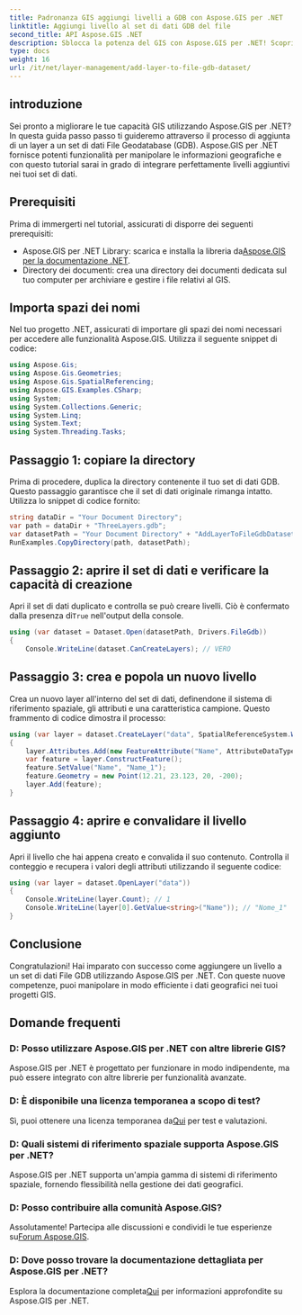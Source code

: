 ```yaml
---
title: Padronanza GIS aggiungi livelli a GDB con Aspose.GIS per .NET
linktitle: Aggiungi livello al set di dati GDB del file
second_title: API Aspose.GIS .NET
description: Sblocca la potenza del GIS con Aspose.GIS per .NET! Scopri come aggiungere layer ai set di dati File GDB in questo tutorial passo passo. #datigeografici #Aspose #GIS
type: docs
weight: 16
url: /it/net/layer-management/add-layer-to-file-gdb-dataset/
---
```

## introduzione
Sei pronto a migliorare le tue capacità GIS utilizzando Aspose.GIS per .NET? In questa guida passo passo ti guideremo attraverso il processo di aggiunta di un layer a un set di dati File Geodatabase (GDB). Aspose.GIS per .NET fornisce potenti funzionalità per manipolare le informazioni geografiche e con questo tutorial sarai in grado di integrare perfettamente livelli aggiuntivi nei tuoi set di dati.
## Prerequisiti
Prima di immergerti nel tutorial, assicurati di disporre dei seguenti prerequisiti:
-  Aspose.GIS per .NET Library: scarica e installa la libreria da[Aspose.GIS per la documentazione .NET](https://reference.aspose.com/gis/net/).
- Directory dei documenti: crea una directory dei documenti dedicata sul tuo computer per archiviare e gestire i file relativi al GIS.
## Importa spazi dei nomi
Nel tuo progetto .NET, assicurati di importare gli spazi dei nomi necessari per accedere alle funzionalità Aspose.GIS. Utilizza il seguente snippet di codice:
```csharp
using Aspose.Gis;
using Aspose.Gis.Geometries;
using Aspose.Gis.SpatialReferencing;
using Aspose.GIS.Examples.CSharp;
using System;
using System.Collections.Generic;
using System.Linq;
using System.Text;
using System.Threading.Tasks;
```
## Passaggio 1: copiare la directory
Prima di procedere, duplica la directory contenente il tuo set di dati GDB. Questo passaggio garantisce che il set di dati originale rimanga intatto. Utilizza lo snippet di codice fornito:
```csharp
string dataDir = "Your Document Directory";
var path = dataDir + "ThreeLayers.gdb";
var datasetPath = "Your Document Directory" + "AddLayerToFileGdbDataset_out.gdb";
RunExamples.CopyDirectory(path, datasetPath);
```
## Passaggio 2: aprire il set di dati e verificare la capacità di creazione
 Apri il set di dati duplicato e controlla se può creare livelli. Ciò è confermato dalla presenza di`True` nell'output della console.
```csharp
using (var dataset = Dataset.Open(datasetPath, Drivers.FileGdb))
{
    Console.WriteLine(dataset.CanCreateLayers); // VERO
```
## Passaggio 3: crea e popola un nuovo livello
Crea un nuovo layer all'interno del set di dati, definendone il sistema di riferimento spaziale, gli attributi e una caratteristica campione. Questo frammento di codice dimostra il processo:
```csharp
using (var layer = dataset.CreateLayer("data", SpatialReferenceSystem.Wgs84))
{
    layer.Attributes.Add(new FeatureAttribute("Name", AttributeDataType.String));
    var feature = layer.ConstructFeature();
    feature.SetValue("Name", "Name_1");
    feature.Geometry = new Point(12.21, 23.123, 20, -200);
    layer.Add(feature);
}
```
## Passaggio 4: aprire e convalidare il livello aggiunto
Apri il livello che hai appena creato e convalida il suo contenuto. Controlla il conteggio e recupera i valori degli attributi utilizzando il seguente codice:
```csharp
using (var layer = dataset.OpenLayer("data"))
{
    Console.WriteLine(layer.Count); // 1
    Console.WriteLine(layer[0].GetValue<string>("Name")); // "Nome_1"
}
```
## Conclusione
Congratulazioni! Hai imparato con successo come aggiungere un livello a un set di dati File GDB utilizzando Aspose.GIS per .NET. Con queste nuove competenze, puoi manipolare in modo efficiente i dati geografici nei tuoi progetti GIS.
## Domande frequenti
### D: Posso utilizzare Aspose.GIS per .NET con altre librerie GIS?
Aspose.GIS per .NET è progettato per funzionare in modo indipendente, ma può essere integrato con altre librerie per funzionalità avanzate.
### D: È disponibile una licenza temporanea a scopo di test?
 Sì, puoi ottenere una licenza temporanea da[Qui](https://purchase.aspose.com/temporary-license/) per test e valutazioni.
### D: Quali sistemi di riferimento spaziale supporta Aspose.GIS per .NET?
Aspose.GIS per .NET supporta un'ampia gamma di sistemi di riferimento spaziale, fornendo flessibilità nella gestione dei dati geografici.
### D: Posso contribuire alla comunità Aspose.GIS?
 Assolutamente! Partecipa alle discussioni e condividi le tue esperienze su[Forum Aspose.GIS](https://forum.aspose.com/c/gis/33).
### D: Dove posso trovare la documentazione dettagliata per Aspose.GIS per .NET?
 Esplora la documentazione completa[Qui](https://reference.aspose.com/gis/net/) per informazioni approfondite su Aspose.GIS per .NET.